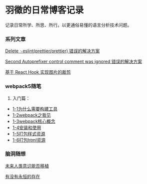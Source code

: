 # 羽徵的日常博客记录

  记录日常所学、所思、所行。以更通俗易懂的语言分析技术问题。

### 系列文章

[Delete `␍`eslint(prettier/prettier) 错误的解决方案](./eslint/delete-cr.md)

[Second Autoprefixer control comment was ignored 错误的解决方案](./eslint/autoPrefix.md)

[基于 React Hook 实现图片的裁剪](./canvas/picture-cropping.md)

### webpack5随笔

  1. 入门篇：
  - [1-1为什么需要构建工具](./webpack5/1入门篇/1-1为什么需要构建工具/为什么需要构建工具.md)
  - [1-2webpack之我见](./webpack5/1入门篇/1-2什么是webpack/webpack之我见.md)
  - [1-3webpack核心概念](./webpack5/1入门篇/1-3webpack核心概念/webpack核心概念.md)
  - [1-4安装和使用](./webpack5/1入门篇/1-4安装和使用/安装和使用.md)
  - [1-5打包样式资源](./webpack5/1入门篇/1-5打包样式资源/打包样式资源.md)
  - [1-6打包html资源](./webpack5/1入门篇/1-6打包html资源/打包html资源.md)

### 脑洞随想

[未来人类意识能否移植](./brain-hole/technology/consciousness-out-of-brain.md)

[有没有永恒的存在](./brain-hole/technology/eternal-existence.md)

